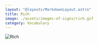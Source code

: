 ```yaml
---
layout: "@layouts/MarkdownLayout.astro"
title: Rich
image: ./assets/images-of-signs/rich.gif
category: Vocabulary
---
```


![Rich](@signs/rich.gif)
